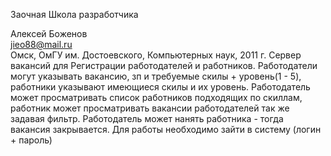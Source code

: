 Заочная Школа разработчика  

Алексей Боженов  
jieo88@mail.ru  
Омск, ОмГУ им. Достоевского, Компьютерных наук, 2011 г.
Сервер вакансий для Регистрации работодателей и работников.
Работодатели могут указывать вакансию, зп и требуемые скилы + уровень(1 - 5), работники указывают имеющиеся скилы и их уровень.
Работодатель может просматривать список работников подходящих по скиллам, работник может просматривать вакансии работодателей так же задавая фильтр.
Работодатель может нанять работника - тогда вакансия закрывается.
Для работы необходимо зайти в систему (логин + пароль)
